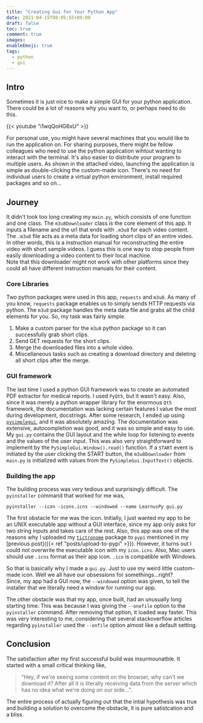 ```yaml
---
title: "Creating Gui for Your Python App"
date: 2021-04-15T08:05:55+09:00
draft: false
toc: true
comment: true
images:
enableEmoji: true
tags:
  - python
  - gui
---
```


## Intro

Sometimes it is just nice to make a simple GUI for your python application. There could be a lot of reasons why you want to, or perhaps need to do this.

{{< youtube "i1wqQoHG6xU" >}}

For personal use, you might have several machines that you would like to run the application on. For sharing purposes, there might be fellow colleagues who need to use the python application wihtout wanting to interact with the terminal. It's also easier to distribute your program to multiple users. As shown in the attached video, launching the application is simple as double-clicking the custom-made icon. There's no need for individual users to create a virtual python environment, install required packages and so on...

## Journey

It didn't took too long creating my `main.py`, which consists of one function and one class. The `m3u8Downloader` class is the core element of this app. It inputs a filename and the url that ends with `.m3u8` for each video content. The `.m3u8` file acts as a meta data for loading short clips of an entire video. In other words, this is a instruction manual for reconstructing the entire video with short sample videos. I guess this is one way to stop people from easily downloading a video content to their local machine.  
Note that this downloader might not work with other platforms since they could all have different instruction manuals for their content.

### Core Libraries

Two python packages were used in this app, `requests` and `m3u8`. As many of you know, `requests` package enables us to simply sends HTTP requests via python. The `m3u8` package handles the meta data file and grabs all the child elements for you. So, my task was fairly simple.

1. Make a custom parser for the `m3u8` python package so it can successfully grab short clips.
2. Send GET requests for the short clips.
3. Merge the downloaded files into a whole video.
4. Miscellaneous tasks such as creating a download directory and deleting all short clips after the merge.

### GUI framework

The last time I used a python GUI framework was to create an automated PDF extractor for medical reports. I used `PyQt5`, but it wasn't easy. Also, since it was merely a python wrapper library for the enormous `Qt5` framework, the documentation was lacking certain features I value the most during development, docstrings. After some research, I ended up using [`pysimplegui`](https://pysimplegui.readthedocs.io/en/latest/), and it was absolutely amazing. The documentation was extensive, autocompletion was good, and it was so simple and easy to use.  
My `gui.py` contains the GUI layout and the while loop for listening to events and the values of the user input. This was also very straightforward to implement by the `PySimpleGui.Window().read()` function. If a `START` event is initiated by the user clicking the START button, the `m3u8Downloader` from `main.py` is initialized with values from the `PySimpleGui.InputText()` objects.

### Building the app

The building process was very tedious and surprisingly difficult. The `pyinstaller` command that worked for me was,

```shell
pyinstaller --icon -icons.icns --windowed --name LearnusPy gui.py
```

The first obstacle for me was the icon. Initially, I just wanted my app to be an UNIX executable app without a GUI interface, since my app only asks for two string inputs and takes care of the rest. Also, this app was one of the reasons why I uploaded my [`tictronome`](https://pypi.org/project/tictronome/) package to `pypi` mentioned in my [previous post]({{< ref "posts/upload-to-pypi" >}}). However, it turns out I could not overwrite the executable icon with my `icon.icns`. Also, Mac users should use `.icns` format as their app icon. `.ico` is compatible with Windows.

So that is basically why I made a `gui.py`. Just to use my weird little custom-made icon. Well we all have our obsessions for somethings...right?  
Since, my app had a GUI now, the `--windowed` option was given, to tell the installer that we literally need a window for running our app.

The other obstacle was that my app, once built, had an unusually long starting time. This was because I was giving the `--onefile` option to the `pyinstaller` command. After removing that option, it loaded way faster. This was very interesting to me, considering that several stackoverflow articles regarding `pyinstaller` used the `--onfile` option almost like a default setting.

## Conclusion

The satisfaction after my first successful build was insurmounatble. It started with a small critical thinking like,

> "Hey, if we're seeing some content on the browser, why can't we download it? After all it is literally receiving data from the server which has no idea what we're doing on our side...".

The entire process of actually figuring out that the intial hypothesis was true and building a solution to overcome the obstacle, it is pure satistcation and a bliss.
